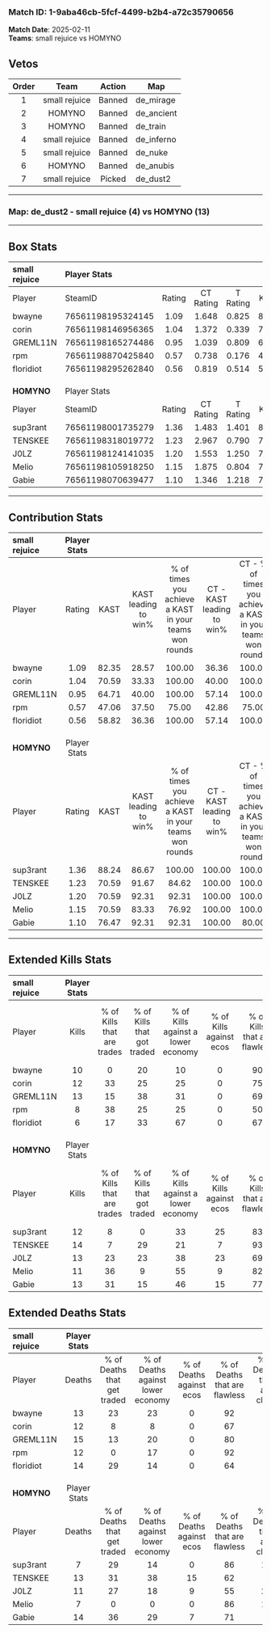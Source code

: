 ### Match ID: 1-9aba46cb-5fcf-4499-b2b4-a72c35790656  
**Match Date**: 2025-02-11  
**Teams**: small rejuice vs HOMYNO  

## Vetos  

| Order | Team | Action | Map |
| :---: | :--: | :----: | --- |
| 1 | small rejuice | Banned | de_mirage |
| 2 | HOMYNO | Banned | de_ancient |
| 3 | HOMYNO | Banned | de_train |
| 4 | small rejuice | Banned | de_inferno |
| 5 | small rejuice | Banned | de_nuke |
| 6 | HOMYNO | Banned | de_anubis |
| 7 | small rejuice | Picked | de_dust2 |

---  

### **Map**: de_dust2 - small rejuice (4) vs HOMYNO (13)  
---  

## Box Stats  

| **small rejuice** | Player Stats      |        |           |          |       |      |       |         |        |      |     |
| :- | :- | :-: | :-: | :-: | :-: | :-: | :-: | :-: | :-: | :-: | :-: |
| Player            | SteamID           | Rating | CT Rating | T Rating | KAST  | ADR  | Kills | Assists | Deaths | K/D  | HS% |
| bwayne            | 76561198195324145 |  1.09  |   1.648   |  0.825   | 82.35 | 92.8 |  10   |    5    |   13   | 0.77 | 30  |
| corin             | 76561198146956365 |  1.04  |   1.372   |  0.339   | 70.59 | 70.8 |  12   |    0    |   12   | 1.00 | 41  |
| GREML11N          | 76561198165274486 |  0.95  |   1.039   |  0.809   | 64.71 | 71.0 |  13   |    0    |   15   | 0.87 | 30  |
| rpm               | 76561198870425840 |  0.57  |   0.738   |  0.176   | 47.06 | 43.0 |   8   |    0    |   12   | 0.67 | 50  |
| floridiot         | 76561198295262840 |  0.56  |   0.819   |  0.514   | 58.82 | 54.7 |   6   |    5    |   14   | 0.43 |  0  |
|                   |                   |        |           |          |       |      |       |         |        |      |     |
|                   |                   |        |           |          |       |      |       |         |        |      |     |
|                   |                   |        |           |          |       |      |       |         |        |      |     |
| **HOMYNO**        | Player Stats      |        |           |          |       |      |       |         |        |      |     |
| Player            | SteamID           | Rating | CT Rating | T Rating | KAST  | ADR  | Kills | Assists | Deaths | K/D  | HS% |
| sup3rant          | 76561198001735279 |  1.36  |   1.483   |  1.401   | 88.24 | 75.5 |  12   |    4    |   7    | 1.71 | 50  |
| TENSKEE           | 76561198318019772 |  1.23  |   2.967   |  0.790   | 70.59 | 96.5 |  14   |    7    |   13   | 1.08 | 71  |
| J0LZ              | 76561198124141035 |  1.20  |   1.553   |  1.250   | 70.59 | 85.3 |  13   |    6    |   11   | 1.18 | 76  |
| Melio             | 76561198105918250 |  1.15  |   1.875   |  0.804   | 70.59 | 67.4 |  11   |    3    |   7    | 1.57 | 27  |
| Gabie             | 76561198070639477 |  1.10  |   1.346   |  1.218   | 76.47 | 72.1 |  13   |    4    |   14   | 0.93 | 46  |
---  

## Contribution Stats  

| **small rejuice** | Player Stats |       |                      |                                                        |                           |                                                             |                          |                                                            |
| :- | :-: | :-: | :-: | :-: | :-: | :-: | :-: | :-: |
| Player            |    Rating    | KAST  | KAST leading to win% | % of times you achieve a KAST in your teams won rounds | CT - KAST leading to win% | CT - % of times you achieve a KAST in your teams won rounds | T - KAST leading to win% | T - % of times you achieve a KAST in your teams won rounds |
| bwayne            |     1.09     | 82.35 |        28.57         |                         100.00                         |           36.36           |                           100.00                            |           0.00           |                            0.00                            |
| corin             |     1.04     | 70.59 |        33.33         |                         100.00                         |           40.00           |                           100.00                            |           0.00           |                            0.00                            |
| GREML11N          |     0.95     | 64.71 |        40.00         |                         100.00                         |           57.14           |                           100.00                            |           0.00           |                            0.00                            |
| rpm               |     0.57     | 47.06 |        37.50         |                         75.00                          |           42.86           |                            75.00                            |           0.00           |                            0.00                            |
| floridiot         |     0.56     | 58.82 |        36.36         |                         100.00                         |           57.14           |                           100.00                            |           0.00           |                            0.00                            |
|                   |              |       |                      |                                                        |                           |                                                             |                          |                                                            |
|                   |              |       |                      |                                                        |                           |                                                             |                          |                                                            |
|                   |              |       |                      |                                                        |                           |                                                             |                          |                                                            |
| **HOMYNO**        | Player Stats |       |                      |                                                        |                           |                                                             |                          |                                                            |
| Player            |    Rating    | KAST  | KAST leading to win% | % of times you achieve a KAST in your teams won rounds | CT - KAST leading to win% | CT - % of times you achieve a KAST in your teams won rounds | T - KAST leading to win% | T - % of times you achieve a KAST in your teams won rounds |
| sup3rant          |     1.36     | 88.24 |        86.67         |                         100.00                         |          100.00           |                           100.00                            |          80.00           |                           100.00                           |
| TENSKEE           |     1.23     | 70.59 |        91.67         |                         84.62                          |          100.00           |                           100.00                            |          85.71           |                           75.00                            |
| J0LZ              |     1.20     | 70.59 |        92.31         |                         92.31                          |          100.00           |                           100.00                            |          87.50           |                           87.50                            |
| Melio             |     1.15     | 70.59 |        83.33         |                         76.92                          |          100.00           |                           100.00                            |          71.43           |                           62.50                            |
| Gabie             |     1.10     | 76.47 |        92.31         |                         92.31                          |          100.00           |                            80.00                            |          88.89           |                           100.00                           |
---  

## Extended Kills Stats  

| **small rejuice** | Player Stats |                            |                            |                                    |                         |                              |                                 |                                       |                    |           |
| :- | :-: | :-: | :-: | :-: | :-: | :-: | :-: | :-: | :-: | :-: |
| Player            |    Kills     | % of Kills that are trades | % of Kills that got traded | % of Kills against a lower economy | % of Kills against ecos | % of Kills that are flawless | % of Kills that are close duels | % of Kills that are assisted by flash | Pistol Round Kills | AWP Kills |
| bwayne            |      10      |             0              |             20             |                 10                 |            0            |              90              |               20                |                  10                   |         3          |     0     |
| corin             |      12      |             33             |             25             |                 25                 |            0            |              75              |               17                |                   0                   |         1          |     6     |
| GREML11N          |      13      |             15             |             38             |                 31                 |            0            |              69              |               15                |                   0                   |         0          |     0     |
| rpm               |      8       |             38             |             25             |                 25                 |            0            |              50              |                0                |                   0                   |         0          |     1     |
| floridiot         |      6       |             17             |             33             |                 67                 |            0            |              67              |               17                |                   0                   |         0          |     2     |
|                   |              |                            |                            |                                    |                         |                              |                                 |                                       |                    |           |
|                   |              |                            |                            |                                    |                         |                              |                                 |                                       |                    |           |
|                   |              |                            |                            |                                    |                         |                              |                                 |                                       |                    |           |
| **HOMYNO**        | Player Stats |                            |                            |                                    |                         |                              |                                 |                                       |                    |           |
| Player            |    Kills     | % of Kills that are trades | % of Kills that got traded | % of Kills against a lower economy | % of Kills against ecos | % of Kills that are flawless | % of Kills that are close duels | % of Kills that are assisted by flash | Pistol Round Kills | AWP Kills |
| sup3rant          |      12      |             8              |             0              |                 33                 |           25            |              83              |                0                |                   0                   |         2          |     0     |
| TENSKEE           |      14      |             7              |             29             |                 21                 |            7            |              93              |                7                |                   7                   |         6          |     0     |
| J0LZ              |      13      |             23             |             23             |                 38                 |           23            |              69              |                0                |                   0                   |         1          |     0     |
| Melio             |      11      |             36             |             9              |                 55                 |            9            |              82              |                0                |                   0                   |         1          |     4     |
| Gabie             |      13      |             31             |             15             |                 46                 |           15            |              77              |                0                |                   0                   |         1          |     2     |
## Extended Deaths Stats  

| **small rejuice** | Player Stats |                             |                                   |                          |                               |                            |                           |               |
| :- | :-: | :-: | :-: | :-: | :-: | :-: | :-: | :-: |
| Player            |    Deaths    | % of Deaths that get traded | % of Deaths against lower economy | % of Deaths against ecos | % of Deaths that are flawless | % of Deaths that are close | % of Deaths while blinded | Deaths to AWP |
| bwayne            |      13      |             23              |                23                 |            0             |              92               |             0              |             0             |       0       |
| corin             |      12      |              8              |                 8                 |            0             |              67               |             0              |             0             |       3       |
| GREML11N          |      15      |             13              |                20                 |            0             |              80               |             0              |             7             |       1       |
| rpm               |      12      |              0              |                17                 |            0             |              92               |             0              |             0             |       2       |
| floridiot         |      14      |             29              |                14                 |            0             |              64               |             7              |             7             |       0       |
|                   |              |                             |                                   |                          |                               |                            |                           |               |
|                   |              |                             |                                   |                          |                               |                            |                           |               |
|                   |              |                             |                                   |                          |                               |                            |                           |               |
| **HOMYNO**        | Player Stats |                             |                                   |                          |                               |                            |                           |               |
| Player            |    Deaths    | % of Deaths that get traded | % of Deaths against lower economy | % of Deaths against ecos | % of Deaths that are flawless | % of Deaths that are close | % of Deaths while blinded | Deaths to AWP |
| sup3rant          |      7       |             29              |                14                 |            0             |              86               |             14             |             0             |       1       |
| TENSKEE           |      13      |             31              |                38                 |            15            |              62               |             8              |             0             |       2       |
| J0LZ              |      11      |             27              |                18                 |            9             |              55               |             27             |             0             |       2       |
| Melio             |      7       |              0              |                 0                 |            0             |              86               |             14             |             0             |       2       |
| Gabie             |      14      |             36              |                29                 |            7             |              71               |             7              |             0             |       2       |
